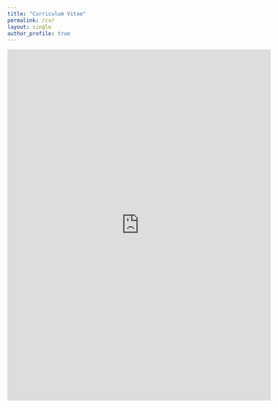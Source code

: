 ```yaml
---
title: "Curriculum Vitae"
permalink: /cv/
layout: single
author_profile: true
---
```


<embed src="https://zefangli.github.io/assets/files/CV-Zefang-Li-20230116.pdf" type="application/pdf" width="600" height="800"/>
